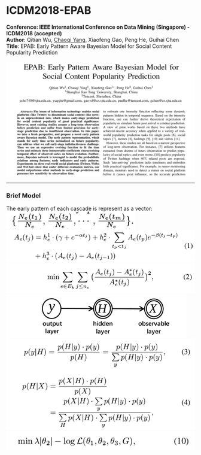 # ICDM2018-EPAB
<strong>Conference: IEEE International Conference on Data Mining (Singapore) - ICDM2018 (accepted)</strong><br>
<strong>Author</strong>: Qitian Wu, <a href="http://chaoqiyang.com">Chaoqi Yang</a>, Xiaofeng Gao, Peng He, Guihai Chen<br>
<strong>Title</strong>: EPAB: Early Pattern Aware Bayesian Model for Social Content Popularity Prediction<br><br>
<img src="ICDM_cover.png">

---
### Brief Model
The early pattern of each cascade is represent as a vector:
<img src="formula1.png">
<img src="formula2.png">
<img src="formula3.png">
<img src="formula4.png">
<img src="formula5.png">
<img src="formula6.png">
